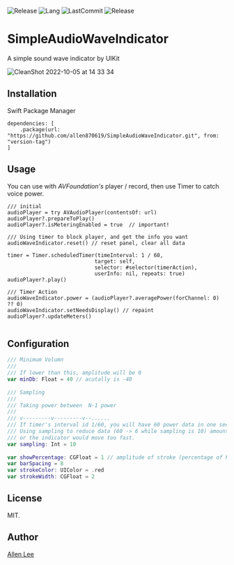 ![Release](https://img.shields.io/github/release-date/allen870619/SimpleAudioWaveIndicator?color=blue)
![Lang](https://img.shields.io/badge/Lang-Swift-orange)
![LastCommit](https://img.shields.io/github/last-commit/allen870619/SimpleAudioWaveIndicator?style=flat)
![Release](https://img.shields.io/github/v/release/allen870619/SimpleAudioWaveIndicator)

# SimpleAudioWaveIndicator
A simple sound wave indicator by UIKit

![CleanShot 2022-10-05 at 14 33 34](https://user-images.githubusercontent.com/32888552/193996252-296292d7-1a7e-4a40-865d-50df8b2cb9dc.gif)

## Installation
Swift Package Manager
```
dependencies: [
    .package(url: "https://github.com/allen870619/SimpleAudioWaveIndicator.git", from: "version-tag")
]
```

## Usage
You can use with *AVFoundation's* player / record, then use Timer to catch voice power.

```
/// initial
audioPlayer = try AVAudioPlayer(contentsOf: url)
audioPlayer?.prepareToPlay()
audioPlayer?.isMeteringEnabled = true  // important!

/// Using timer to block player, and get the info you want
audioWaveIndicator.reset() // reset panel, clear all data

timer = Timer.scheduledTimer(timeInterval: 1 / 60,
                            target: self,
                            selector: #selector(timerAction),
                            userInfo: nil, repeats: true)
audioPlayer?.play()

/// Timer Action
audioWaveIndicator.power = (audioPlayer?.averagePower(forChannel: 0) ?? 0)
audioWaveIndicator.setNeedsDisplay() // repaint
audioPlayer?.updateMeters() 
  
```

## Configuration
```swift
/// Minimum Volumn
///
/// If lower than this, amplitude will be 0
var minDb: Float = 40 // acutally is -40
    
/// Sampling
///
/// Taking power between  N-1 power
///
/// v---------v---------v--......
/// If timer's interval id 1/60, you will have 60 power data in one sec.
/// Using sampling to reduce data (60 -> 6 while sampling is 10) amount,
/// or the indicator would move too fast.
var sampling: Int = 10
    
var showPercentage: CGFloat = 1 // amplitude of stroke (percentage of half height, 0~1)
var barSpacing = 8
var strokeColor: UIColor = .red
var strokeWidth: CGFloat = 2
```

## License

MIT.

## Author

[Allen Lee](https://github.com/allen870619)
